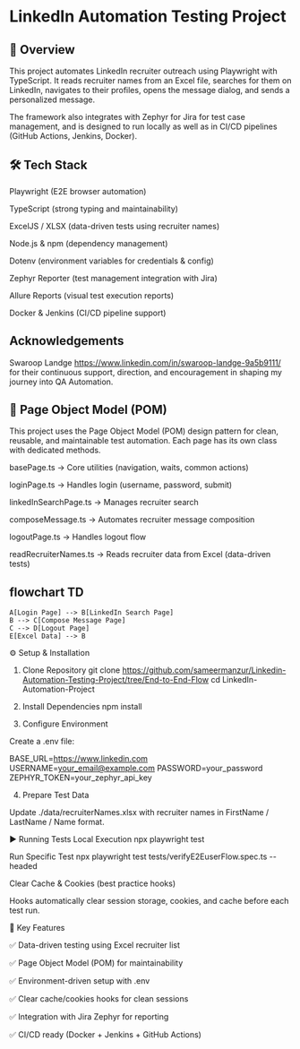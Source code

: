 # LinkedIn Automation Testing Project
## 📌 Overview

This project automates LinkedIn recruiter outreach using Playwright with TypeScript.
It reads recruiter names from an Excel file, searches for them on LinkedIn, navigates to their profiles, opens the message dialog, and sends a personalized message.

The framework also integrates with Zephyr for Jira for test case management, and is designed to run locally as well as in CI/CD pipelines (GitHub Actions, Jenkins, Docker).

## 🛠️ Tech Stack

Playwright (E2E browser automation)

TypeScript (strong typing and maintainability)

ExcelJS / XLSX (data-driven tests using recruiter names)

Node.js & npm (dependency management)

Dotenv (environment variables for credentials & config)

Zephyr Reporter (test management integration with Jira)

Allure Reports (visual test execution reports)

Docker & Jenkins (CI/CD pipeline support)

## Acknowledgements
Swaroop Landge https://www.linkedin.com/in/swaroop-landge-9a5b9111/ for their continuous support, direction, and encouragement in shaping my journey into QA Automation.

## 🧩 Page Object Model (POM)

This project uses the Page Object Model (POM) design pattern for clean, reusable, and maintainable test automation. Each page has its own class with dedicated methods.

basePage.ts → Core utilities (navigation, waits, common actions)

loginPage.ts → Handles login (username, password, submit)

linkedInSearchPage.ts → Manages recruiter search

composeMessage.ts → Automates recruiter message composition

logoutPage.ts → Handles logout flow

readRecruiterNames.ts → Reads recruiter data from Excel (data-driven tests)

## flowchart TD
    A[Login Page] --> B[LinkedIn Search Page]
    B --> C[Compose Message Page]
    C --> D[Logout Page]
    E[Excel Data] --> B


⚙️ Setup & Installation
1. Clone Repository
git clone https://github.com/sameermanzur/Linkedin-Automation-Testing-Project/tree/End-to-End-Flow
cd LinkedIn-Automation-Project

2. Install Dependencies
npm install

3. Configure Environment

Create a .env file:

BASE_URL=https://www.linkedin.com
USERNAME=your_email@example.com
PASSWORD=your_password
ZEPHYR_TOKEN=your_zephyr_api_key

4. Prepare Test Data

Update ./data/recruiterNames.xlsx with recruiter names in FirstName / LastName / Name format.

▶️ Running Tests
Local Execution
npx playwright test

Run Specific Test
npx playwright test tests/verifyE2EuserFlow.spec.ts --headed

Clear Cache & Cookies (best practice hooks)

Hooks automatically clear session storage, cookies, and cache before each test run.

🧩 Key Features

✅ Data-driven testing using Excel recruiter list

✅ Page Object Model (POM) for maintainability

✅ Environment-driven setup with .env

✅ Clear cache/cookies hooks for clean sessions

✅ Integration with Jira Zephyr for reporting

✅ CI/CD ready (Docker + Jenkins + GitHub Actions)
